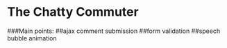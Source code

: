 # The Chatty Commuter
###Main points: 
##ajax comment submission
##form validation
##speech bubble animation


